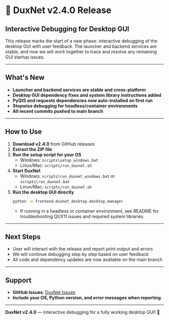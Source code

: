 # 🚀 DuxNet v2.4.0 Release

## Interactive Debugging for Desktop GUI

This release marks the start of a new phase: interactive debugging of the desktop GUI with user feedback. The launcher and backend services are stable, and now we will work together to trace and resolve any remaining GUI startup issues.

---


## What's New

- **Launcher and backend services are stable and cross-platform**
- **Desktop GUI dependency fixes and system library instructions added**
- **PyQt5 and requests dependencies now auto-installed on first run**
- **Stepwise debugging for headless/container environments**
- **All recent commits pushed to main branch**


---

## How to Use

1. **Download v2.4.0** from GitHub releases
2. **Extract the ZIP file**
3. **Run the setup script for your OS**
   - Windows: `scripts\setup_windows.bat`
   - Linux/Mac: `scripts/run_duxnet.sh`
4. **Start DuxNet**
   - Windows: `scripts\run_duxnet_windows.bat` or `scripts\run_duxnet.bat`
   - Linux/Mac: `scripts/run_duxnet.sh`
5. **Run the desktop GUI directly**
   ```bash
   python -m frontend.duxnet_desktop.desktop_manager
   ```
   - If running in a headless or container environment, see README for troubleshooting Qt/X11 issues and required system libraries.


---


## Next Steps

- User will interact with the release and report print output and errors
- We will continue debugging step by step based on user feedback
- All code and dependency updates are now available on the main branch

---

## Support
- **GitHub Issues**: [DuxNet Issues](https://github.com/ducks-github/DuxNet/issues)
- **Include your OS, Python version, and error messages when reporting**

---

**DuxNet v2.4.0** — Interactive debugging for a fully working desktop GUI! 🚀 